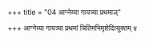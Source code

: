 +++
title = "04 आग्नेय्या गायत्र्या प्रथमाञ्"

+++
आग्नेय्या गायत्र्या प्रथमां चितिमभिमृशेदित्युक्तम् ४